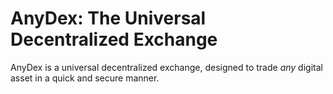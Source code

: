 # AnyDex: The Universal Decentralized Exchange

AnyDex is a universal decentralized exchange, designed to trade *any* digital asset in a quick and secure manner.
